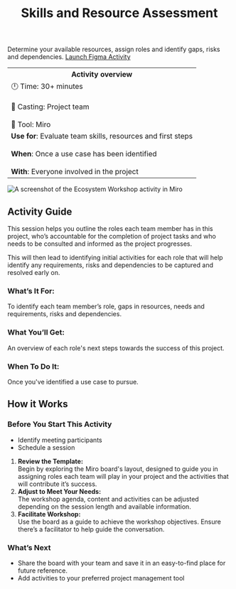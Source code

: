 ﻿---
title: Skills and Resource Assessment
---

Determine your available resources, assign roles and identify gaps, risks and dependencies.
[Launch Figma Activity](https://www.figma.com/board/Qo2OXNpOtdDNlnep5X8ZJh/Skills-and-Resource-Assessment?t=OJxAPkZU9fW0fUQk-6)

<table>
	<tr>
    <th>Activity overview</th>
  </tr>
	<tr>
		<td>
            		🕛 Time: 30+ minutes <br></br>
			🙌 Casting: Project team <br></br>
			🔨 Tool: Miro
		</td>
	</tr>
	<tr> 
		<td>
				<b>Use for</b>: Evaluate team skills, resources and first steps <br></br>
				<b>When</b>: Once a use case has been identified <br></br>
				<b>With</b>: Everyone involved in the project
		</td>
	</tr>

</table>

![A screenshot of the Ecosystem Workshop activity in Miro](/img/deliverymanual/skillset_and_resource_assessment.png "A screenshot of the Ecosystem Workshop activity in Miro")

## Activity Guide
This session helps you outline the roles each team member has in this project, who’s accountable for the completion of project tasks and who needs to be consulted and informed as the project progresses.

This will then lead to identifying initial activities for each role that will help identify any requirements, risks and dependencies to be captured and resolved early on.

### What’s It For:
To identify each team member’s role, gaps in resources, needs and requirements, risks and dependencies.

### What You’ll Get:
An overview of each role's next steps towards the success of this project.

### When To Do It:
Once you've identified a use case to pursue.

## How it Works

### Before You Start This Activity
-   Identify meeting participants
-   Schedule a session

1.  **Review the Template:**  
Begin by exploring the Miro board's layout, designed to guide you in assigning roles each team will play in your project and the activities that will contribute it’s success.
2.  **Adjust to Meet Your Needs:**  
    The workshop agenda, content and activities can be adjusted depending on the session length and available information.
3.  **Facilitate Workshop:**  
    Use the board as a guide to achieve the workshop objectives. Ensure there’s a facilitator to help guide the conversation.
    
### What’s Next
-   Share the board with your team and save it in an easy-to-find place for future reference.
-   Add activities to your preferred project management tool
